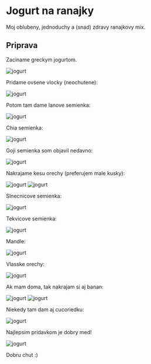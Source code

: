# Jogurt na ranajky

Moj oblubeny, jednoduchy a (snad) zdravy ranajkovy mix.

## Priprava

Zaciname greckym jogurtom.

![jogurt](jogurt_na_ranajky/ranajky_2.jpg)

Pridame ovsene vlocky (neochutene):

![jogurt](jogurt_na_ranajky/ranajky_3.jpg)

Potom tam dame lanove semienka:

![jogurt](jogurt_na_ranajky/ranajky_4.jpg)

Chia semienka:

![jogurt](jogurt_na_ranajky/ranajky_6.jpg)

Goji semienka som objavil nedavno:

![jogurt](jogurt_na_ranajky/ranajky_7.jpg)

Nakrajame kesu orechy (preferujem male kusky):

![jogurt](jogurt_na_ranajky/ranajky_8.jpg)
![jogurt](jogurt_na_ranajky/ranajky_10.jpg)

Slnecnicove semienka:

![jogurt](jogurt_na_ranajky/ranajky_12.jpg)

Tekvicove semienka:

![jogurt](jogurt_na_ranajky/ranajky_14.jpg)

Mandle:

![jogurt](jogurt_na_ranajky/ranajky_15.jpg)

Vlasske orechy:

![jogurt](jogurt_na_ranajky/ranajky_18.jpg)

Ak mam doma, tak nakrajam si aj banan:

![jogurt](jogurt_na_ranajky/ranajky_20.jpg)
![jogurt](jogurt_na_ranajky/ranajky_21.jpg)

Niekedy tam dam aj cucoriedku:

![jogurt](jogurt_na_ranajky/ranajky_22.jpg)

Najlepsim pridavkom je dobry med!

![jogurt](jogurt_na_ranajky/ranajky_23.jpg)

Dobru chut :)
